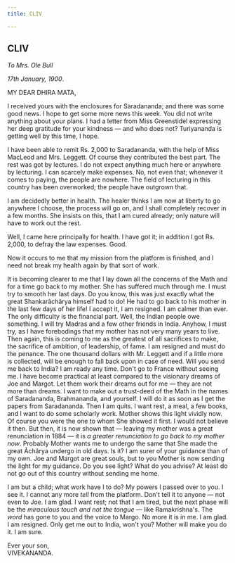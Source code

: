 ```yaml
---
title: CLIV

---
```





  

  


## CLIV

*To Mrs. Ole Bull*

*17th January, 1900*.

MY DEAR DHIRA MATA,

I received yours with the enclosures for Saradananda; and there was some
good news. I hope to get some more news this week. You did not write
anything about your plans. I had a letter from Miss Greenstidel
expressing her deep gratitude for your kindness — and who does not?
Turiyananda is getting well by this time, I hope.

I have been able to remit Rs. 2,000 to Saradananda, with the help of
Miss MacLeod and Mrs. Leggett. Of course they contributed the best part.
The rest was got by lectures. I do not expect anything much here or
anywhere by lecturing. I can scarcely make expenses. No, not even that;
whenever it comes to paying, the people are nowhere. The field of
lecturing in this country has been overworked; the people have outgrown
that.

I am decidedly better in health. The healer thinks I am now at liberty
to go anywhere I choose, the process will go on, and I shall completely
recover in a few months. She insists on this, that I am cured already;
only nature will have to work out the rest.

Well, I came here principally for health. I have got it; in addition I
got Rs. 2,000, to defray the law expenses. Good.

Now it occurs to me that my mission from the platform is finished, and I
need not break my health again by that sort of work.

It is becoming clearer to me that I lay down all the concerns of the
Math and for a time go back to my mother. She has suffered much through
me. I must try to smooth her last days. Do you know, this was just
exactly what the great Shankarâchârya himself had to do! He had to go
back to his mother in the last few days of her life! I accept it, I am
resigned. I am calmer than ever. The only difficulty is the financial
part. Well, the Indian people owe something. I will try Madras and a few
other friends in India. Anyhow, I must try, as I have forebodings that
my mother has not very many years to live. Then again, this is coming to
me as the greatest of all sacrifices to make, the sacrifice of ambition,
of leadership, of fame. I am resigned and must do the penance. The one
thousand dollars with Mr. Leggett and if a little more is collected,
will be enough to fall back upon in case of need. Will you send me back
to India? I am ready any time. Don't go to France without seeing me. I
have become practical at least compared to the visionary dreams of Joe
and Margot. Let them work their dreams out for me — they are not more
than dreams. I want to make out a trust-deed of the Math in the names of
Saradananda, Brahmananda, and yourself. I will do it as soon as I get
the papers from Saradananda. Then I am quits. I want rest, a meal, a few
books, and I want to do some scholarly work. Mother shows this light
vividly now. Of course you were the one to whom She showed it first. I
would not believe it then. But then, it is now shown that — leaving my
mother was a great renunciation in 1884 — it is *a greater renunciation
to go back to my mother now*. Probably Mother wants me to undergo the
same that She made the great Âchârya undergo in old days. Is it? I am
surer of your guidance than of my own. Joe and Margot are great souls,
but to you Mother is now sending the light for my guidance. Do you see
light? What do you advise? At least do not go out of this country
without sending me home.

I am but a child; what work have I to do? My powers I passed over to
you. I see it. I cannot any more *tell* from the platform. Don't tell it
to anyone — not even to Joe. I am glad. I want rest; not that I am
tired, but the next phase will be the *miraculous touch and not the
tongue* — like Ramakrishna's. The *word* has gone to you and the voice
to Margo. No more it is in me. I am glad. I am resigned. Only get me out
to India, won't you? Mother will make you do it. I am sure.

Ever your son,  
VIVEKANANDA.


